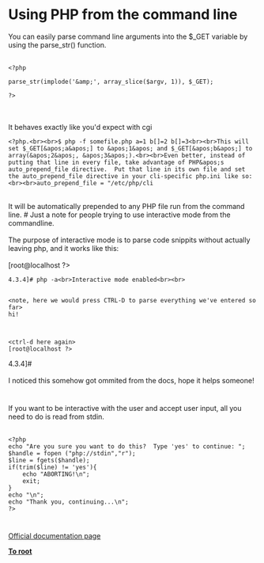 # Using PHP from the command line



You can easily parse command line arguments into the $_GET variable by using the parse_str() function.<br><br>

```
<?php

parse_str(implode('&amp;', array_slice($argv, 1)), $_GET);

?>
```
<br><br>It behaves exactly like you&apos;d expect with cgi

```
<?php.<br><br>$ php -f somefile.php a=1 b[]=2 b[]=3<br><br>This will set $_GET[&apos;a&apos;] to &apos;1&apos; and $_GET[&apos;b&apos;] to array(&apos;2&apos;, &apos;3&apos;).<br><br>Even better, instead of putting that line in every file, take advantage of PHP&apos;s auto_prepend_file directive.  Put that line in its own file and set the auto_prepend_file directive in your cli-specific php.ini like so:<br><br>auto_prepend_file = "/etc/php/cli

```
<?php5.3/local.prepend.php"<br><br>It will be automatically prepended to any PHP file run from the command line.  

#

Just a note for people trying to use interactive mode from the commandline.<br><br>The purpose of interactive mode is to parse code snippits without actually leaving php, and it works like this:<br><br>[root@localhost ?>
```
4.3.4]# php -a<br>Interactive mode enabled<br><br>

```
<?php echo "hi!"; ?>
```

<note, here we would press CTRL-D to parse everything we've entered so far>
hi!


```
<?php exit(); ?>
```

<ctrl-d here again>
[root@localhost ?>
```
4.3.4]#<br><br>I noticed this somehow got ommited from the docs, hope it helps someone!  

#

If you want to be interactive with the user and accept user input, all you need to do is read from stdin.  <br><br>

```
<?php
echo "Are you sure you want to do this?  Type 'yes' to continue: ";
$handle = fopen ("php://stdin","r");
$line = fgets($handle);
if(trim($line) != 'yes'){
    echo "ABORTING!\n";
    exit;
}
echo "\n";
echo "Thank you, continuing...\n";
?>
```
  

#

[Official documentation page](https://www.php.net/manual/en/features.commandline.php)

**[To root](/README.md)**